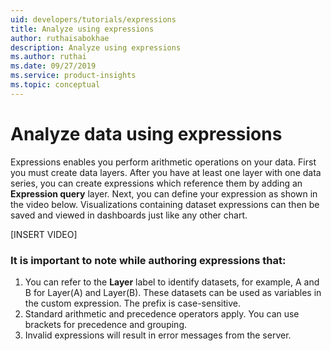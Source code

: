 ```yaml
---
uid: developers/tutorials/expressions
title: Analyze using expressions
author: ruthaisabokhae
description: Analyze using expressions
ms.author: ruthai
ms.date: 09/27/2019
ms.service: product-insights
ms.topic: conceptual
---
```


# Analyze data using expressions<br>

Expressions enables you perform arithmetic operations on your data. First you must create data layers. After you have at least one layer with one data series, you can create expressions which reference them by adding an **Expression query** layer. Next, you can define your expression as shown in the video below. Visualizations containing dataset expressions can then be saved and viewed in dashboards just like any other chart.

[INSERT VIDEO]

### It is important to note while authoring expressions that:

1. You can refer to the **Layer** label to identify datasets, for example, A and B for Layer(A) and Layer(B). These datasets can be used as variables in the custom expression. The prefix is case-sensitive.
1. Standard arithmetic and precedence operators apply. You can use brackets for precedence and grouping.
1. Invalid expressions will result in error messages from the server.
